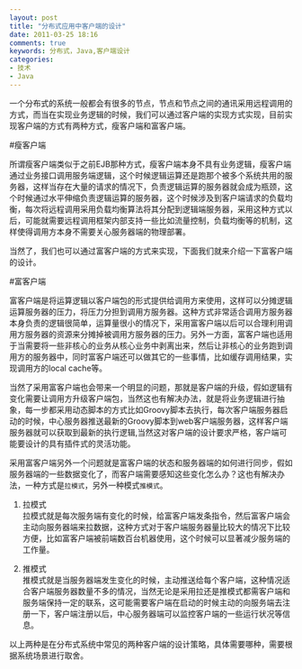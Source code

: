 ```yaml
---
layout: post
title: "分布式应用中客户端的设计"
date: 2011-03-25 18:16
comments: true
keywords: 分布式，Java,客户端设计
categories: 
- 技术
- Java
---
```

一个分布式的系统一般都会有很多的节点，节点和节点之间的通讯采用远程调用的方式，而当在实现业务逻辑的时候，我们可以通过客户端的实现方式实现，目前实现客户端的方式有两种方式，瘦客户端和富客户端。 

#瘦客户端

所谓瘦客户端类似于之前EJB那种方式，瘦客户端本身不具有业务逻辑，瘦客户端通过业务接口调用服务端逻辑，这个时候逻辑运算还是跑那个被多个系统共用的服务器，这样当存在大量的请求的情况下，负责逻辑运算的服务器就会成为瓶颈，这个时候通过水平伸缩负责逻辑运算的服务器，这个时候涉及到客户端请求的负载均衡，每次将远程调用采用负载均衡算法将其分配到逻辑端服务器，采用这种方式以后，可能就需要远程调用框架内部支持一些比如流量控制，负载均衡等的机制，这样使得调用方本身不需要关心服务器端的物理部署。  

当然了，我们也可以通过富客户端的方式来实现，下面我们就来介绍一下富客户端的设计。
<!-- more -->


#富客户端

富客户端是将运算逻辑以客户端包的形式提供给调用方来使用，这样可以分摊逻辑运算服务器的压力，将压力分担到调用方服务器。这种方式非常适合调用方服务器本身负责的逻辑很简单，运算量很小的情况下，采用富客户端以后可以合理利用调用方服务器的资源来分摊掉被调用方服务器的压力。另外一方面，富客户端也适用于当需要将一些非核心的业务从核心业务中剥离出来，然后让非核心的业务跑到调用方的服务器中，同时富客户端还可以做其它的一些事情，比如缓存调用结果，实现调用方的local cache等。

当然了采用富客户端也会带来一个明显的问题，那就是客户端的升级，假如逻辑有变化需要让调用方升级客户端包，当然这也有解决办法，就是将业务逻辑进行抽象，每一步都采用动态脚本的方式比如Groovy脚本去执行，每次客户端服务器启动的时候，中心服务器推送最新的Groovy脚本到web客户端服务器，这样客户端服务器就可以获取到最新的执行逻辑,当然这对客户端的设计要求严格，客户端可能要设计的具有插件式的灵活功能。

采用富客户端另外一个问题就是富客户端的状态和服务器端的如何进行同步，假如服务器端的一些数据变化了，而客户端需要感知这些变化怎么办？这也有解决办法，一种方式是`拉模式`，另外一种模式`推模式`。

1. 拉模式   
拉模式就是每次服务端有变化的时候，给富客户端发条指令，然后富客户端会主动向服务器端来拉数据，这种方式对于客户端服务器量比较大的情况下比较方便，比如富客户端被前端数百台机器使用，这个时候可以显著减少服务端的工作量。

2. 推模式  
推模式就是当服务器端发生变化的时候，主动推送给每个客户端，这种情况适合客户端服务器数量不多的情况，当然无论是采用拉还是推模式都需客户端和服务端保持一定的联系，这可能需要客户端在启动的时候主动的向服务端去注册一下，客户端注册以后，中心服务器端可以监控客户端的一些运行状况等信息。

以上两种是在分布式系统中常见的两种客户端的设计策略，具体需要哪种，需要根据系统场景进行取舍。